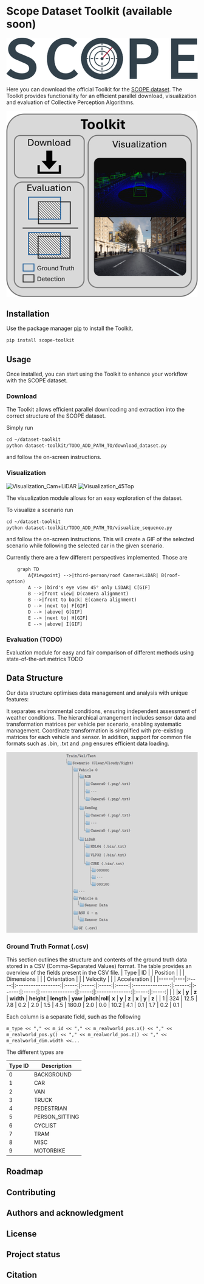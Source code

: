 # Scope Dataset Toolkit (available soon)

![Scope-Logo](images/scope_high_res.png)

Here you can download the official Toolkit for the [SCOPE dataset](https://ekut-es.github.io/scope/).
The Toolkit provides functionality for an efficient parallel download, visualization and evaluation of Collective Perception Algorithms.

![Toolkit](images/Toolkit.png)

## Installation

Use the package manager [pip](https://pip.pypa.io/en/stable/) to install the Toolkit.

```bash
pip install scope-toolkit
```

## Usage
Once installed, you can start using the Toolkit to enhance your workflow with the SCOPE dataset. 

### Download

The Toolkit allows efficient parallel downloading and extraction into the correct structure of the SCOPE dataset.

Simply run 
```
cd ~/dataset-toolkit
python dataset-toolkit/TODO_ADD_PATH_TO/download_dataset.py
```
and follow the on-screen instructions.


### Visualization

![Visualization_Cam+LiDAR](images/243_in_2021_08_23_21_47_19_CamLidar.gif)
![Visualization_45Top](images/243_in_2021_08_23_21_47_19_45Top.gif)

The visualization module allows for an easy exploration of the dataset.

To visualize a scenario run
```
cd ~/dataset-toolkit
python dataset-toolkit/TODO_ADD_PATH_TO/visualize_sequence.py
```
and follow the on-screen instructions.
This will create a GIF of the selected scenario while following the selected car in the given scenario.

Currently there are a few different perspectives implemented. Those are

```mermaid
    graph TD
        A{Viewpoint} -->|third-person/roof Camera+LiDAR| B(roof-option)
        A --> |bird's eye view 45° only LiDAR| C[GIF]
        B -->|front view| D(camera alignment)
        B -->|front to back| E(camera alignment)
        D --> |next to| F[GIF]
        D --> |above| G[GIF]
        E --> |next to| H[GIF]
        E --> |above| I[GIF]
```

### Evaluation (TODO)
Evaluation module for easy and fair comparison of different methods using state-of-the-art metrics
TODO

## Data Structure
Our data structure optimises data management and analysis with unique features:

It separates environmental conditions, ensuring independent assessment of weather conditions. The hierarchical arrangement includes sensor data and transformation matrices per vehicle per scenario, enabling systematic management. Coordinate transformation is simplified with pre-existing matrices for each vehicle and sensor. In addition, support for common file formats such as .bin, .txt and .png ensures efficient data loading.

![Data Structure](images/data-structure-gray.png)

### Ground Truth Format (.csv)
This section outlines the structure and contents of the ground truth data stored in a CSV (Comma-Separated Values) format. The table provides an overview of the fields present in the CSV file.
| Type | ID |       |    Position    |       |        |    Dimensions    |       |      |    Orientation    |        |       |    Velocity    |       |       |    Acceleration    |       |
|------|----|:-----:|:------------------:|:-----:|:-----:|:-----:|:-----:|:---------------:|:------:|:------:|:-----:|:--------------:|:-----:|:--------------:|:-----:|:-----:|
|      |    |**x**       | **y** | **z** |      **width**      | **height** | **length** |     **yaw**     |**pitch**|**roll**|      **x**     | **y** | **z** |      **x**     | **y** | **z** |
| 1    | 324  | 12.5 | 7.8 | 0.2 | 2.0 | 1.5 | 4.5 | 180.0 | 2.0 | 0.0 | 10.2 | 4.1 | 0.1 | 1.7 | 0.2 | 0.1 |

Each column is a separate field, such as the following
```CSV
m_type << "," << m_id << "," << m_realworld_pos.x() << "," << m_realworld_pos.y() << "," << m_realworld_pos.z() << "," << m_realworld_dim.width <<...
```

The different types are

| Type ID | Description   |
|---------|---------------|
| 0       | BACKGROUND    |
| 1       | CAR           |
| 2       | VAN           |
| 3       | TRUCK         |
| 4       | PEDESTRIAN    |
| 5       | PERSON_SITTING|
| 6       | CYCLIST       |
| 7       | TRAM          |
| 8       | MISC          |
| 9       | MOTORBIKE     |

## Roadmap

## Contributing

## Authors and acknowledgment

## License

## Project status

## Citation
